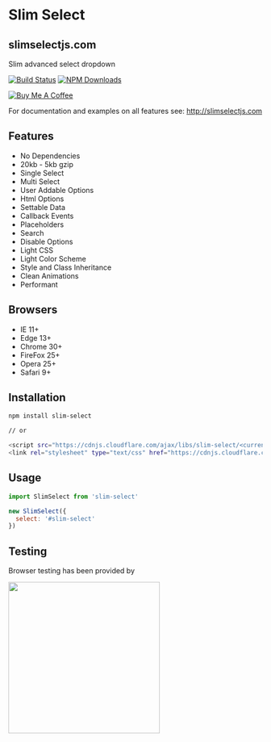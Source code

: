 # Slim Select 
## slimselectjs.com
Slim advanced select dropdown

[![Build Status](https://travis-ci.org/brianvoe/slim-select.svg?branch=master)](https://travis-ci.org/brianvoe/slim-select)
[![NPM Downloads](https://img.shields.io/npm/dt/slim-select.svg)](https://www.npmjs.com/package/slim-select)

<a href="https://www.buymeacoffee.com/brianvoe" target="_blank"><img src="https://www.buymeacoffee.com/assets/img/custom_images/orange_img.png" alt="Buy Me A Coffee" style="height: auto !important;width: auto !important;" ></a>

For documentation and examples on all features see: http://slimselectjs.com

## Features
- No Dependencies
- 20kb - 5kb gzip
- Single Select
- Multi Select
- User Addable Options
- Html Options
- Settable Data
- Callback Events
- Placeholders
- Search
- Disable Options
- Light CSS
- Light Color Scheme
- Style and Class Inheritance
- Clean Animations
- Performant

## Browsers
- IE 11+
- Edge 13+
- Chrome 30+
- FireFox 25+
- Opera 25+
- Safari 9+

## Installation
```bash
npm install slim-select

// or

<script src="https://cdnjs.cloudflare.com/ajax/libs/slim-select/<current_version>/slimselect.min.js"></script>
<link rel="stylesheet" type="text/css" href="https://cdnjs.cloudflare.com/ajax/libs/slim-select/<current_version>/slimselect.min.css"> 
```

## Usage
```javascript
import SlimSelect from 'slim-select'

new SlimSelect({
  select: '#slim-select'
})
```

## Testing
Browser testing has been provided by

<img src="https://digitalscientists.com/system/images/1448/original/logo-browserstack.png" width="300" />
